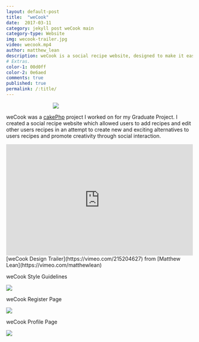 ```yaml
---
layout: default-post
title:  "weCook"
date:  2017-03-11
category: jekyll post weCook main
category-type: Website
img: wecook-trailer.jpg
video: wecook.mp4
author: matthew_lean
description: weCook is a social recipe website, designed to make it easy to follow and edit recipes. Recipes added to the site are open to editing by all users, allowing for multiple versions of the recipe to be made.
# Extras.
color-1: 00d0ff
color-2: 0e6aed
comments: true
published: true
permalink: /:title/
---
```


<!-- <iframe src="https://player.vimeo.com/video/215204627" width="100%" height="auto" frameborder="0" webkitallowfullscreen mozallowfullscreen allowfullscreen></iframe> -->

<div href="#" data-featherlight="{{ site.url }}/assets/site-post/weCook-logo.png" class="img" style="margin:0 auto; width:50%;" alt="weCook logo"><img src="{{ site.url }}/assets/site-post/weCook-logo.png"></div>

weCook was a [cakePhp](https://cakephp.org/) project I worked on for my Graduate Project. I created a social recipe website which allowed users to add recipes and edit other users recipes in an attempt to create new and exciting alternatives to users recipes and promote creativity through social interaction.

<iframe src="https://player.vimeo.com/video/215204627?color=0e6aed&title=0&byline=0&portrait=0" width="100%" height="300" frameborder="0" webkitallowfullscreen mozallowfullscreen allowfullscreen></iframe>
[weCook Design Trailer](https://vimeo.com/215204627) from
[Matthew Lean](https://vimeo.com/matthewlean)


weCook Style Guidelines
<div href="#" data-featherlight="{{ site.url }}/assets/site-post/wecook-brand-styleguide.jpg" class="img" alt="weCook style brand guideline"><img src="{{ site.url }}/assets/site-post/wecook-brand-styleguide.jpg"></div>

weCook Register Page
<div href="#" data-featherlight="{{ site.url }}/assets/site-post/wecook-register-page.jpg" class="img" alt="weCook register page"><img src="{{ site.url }}/assets/site-post/wecook-register-page.jpg"></div>

weCook Profile Page
<div href="#" data-featherlight="{{ site.url }}/assets/site-post/wecook-profile-page.jpg" class="img" alt="weCook profile page"><img src="{{ site.url }}/assets/site-post/wecook-profile-page.jpg"></div>
